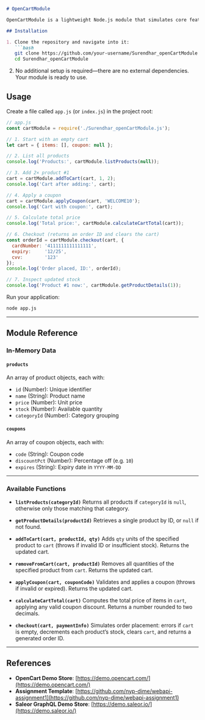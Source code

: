 ````markdown
# OpenCartModule

OpenCartModule is a lightweight Node.js module that simulates core features of an OpenCart storefront: product catalog management, shopping cart operations, coupon handling, and checkout (stock update and order ID generation).

## Installation

1. Clone the repository and navigate into it:
   ```bash
   git clone https://github.com/your-username/Surendhar_openCartModule.git
   cd Surendhar_openCartModule
````

2. No additional setup is required—there are no external dependencies. Your module is ready to use.

## Usage

Create a file called `app.js` (or `index.js`) in the project root:

```js
// app.js
const cartModule = require('./Surendhar_openCartModule.js');

// 1. Start with an empty cart
let cart = { items: [], coupon: null };

// 2. List all products
console.log('Products:', cartModule.listProducts(null));

// 3. Add 2× product #1
cart = cartModule.addToCart(cart, 1, 2);
console.log('Cart after adding:', cart);

// 4. Apply a coupon
cart = cartModule.applyCoupon(cart, 'WELCOME10');
console.log('Cart with coupon:', cart);

// 5. Calculate total price
console.log('Total price:', cartModule.calculateCartTotal(cart));

// 6. Checkout (returns an order ID and clears the cart)
const orderId = cartModule.checkout(cart, {
  cardNumber: '4111111111111111',
  expiry:     '12/25',
  cvv:        '123'
});
console.log('Order placed, ID:', orderId);

// 7. Inspect updated stock
console.log('Product #1 now:', cartModule.getProductDetails(1));
```

Run your application:

```bash
node app.js
```

---

## Module Reference

### In-Memory Data

#### `products`

An array of product objects, each with:

* `id` (Number): Unique identifier
* `name` (String): Product name
* `price` (Number): Unit price
* `stock` (Number): Available quantity
* `categoryId` (Number): Category grouping

#### `coupons`

An array of coupon objects, each with:

* `code` (String): Coupon code
* `discountPct` (Number): Percentage off (e.g. `10`)
* `expires` (String): Expiry date in `YYYY-MM-DD`

---

### Available Functions

* **`listProducts(categoryId)`**
  Returns all products if `categoryId` is `null`, otherwise only those matching that category.

* **`getProductDetails(productId)`**
  Retrieves a single product by ID, or `null` if not found.

* **`addToCart(cart, productId, qty)`**
  Adds `qty` units of the specified product to `cart` (throws if invalid ID or insufficient stock). Returns the updated cart.

* **`removeFromCart(cart, productId)`**
  Removes all quantities of the specified product from `cart`. Returns the updated cart.

* **`applyCoupon(cart, couponCode)`**
  Validates and applies a coupon (throws if invalid or expired). Returns the updated cart.

* **`calculateCartTotal(cart)`**
  Computes the total price of items in `cart`, applying any valid coupon discount. Returns a number rounded to two decimals.

* **`checkout(cart, paymentInfo)`**
  Simulates order placement: errors if `cart` is empty, decrements each product’s stock, clears `cart`, and returns a generated order ID.

---

## References

* **OpenCart Demo Store**: [https://demo.opencart.com/](https://demo.opencart.com/)
* **Assignment Template**: [https://github.com/nyp-dime/webapi-assignment1](https://github.com/nyp-dime/webapi-assignment1)
* **Saleor GraphQL Demo Store**: [https://demo.saleor.io/](https://demo.saleor.io/)


```
```

